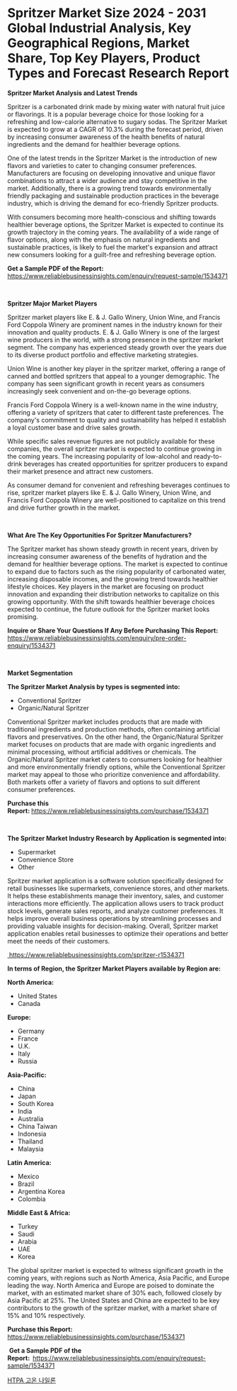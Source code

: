 <p><h1>Spritzer Market Size 2024 - 2031 Global Industrial Analysis, Key Geographical Regions, Market Share, Top Key Players, Product Types and Forecast Research Report</h1></p><p><strong>Spritzer Market Analysis and Latest Trends</strong></p>
<p><p>Spritzer is a carbonated drink made by mixing water with natural fruit juice or flavorings. It is a popular beverage choice for those looking for a refreshing and low-calorie alternative to sugary sodas. The Spritzer Market is expected to grow at a CAGR of 10.3% during the forecast period, driven by increasing consumer awareness of the health benefits of natural ingredients and the demand for healthier beverage options.</p><p>One of the latest trends in the Spritzer Market is the introduction of new flavors and varieties to cater to changing consumer preferences. Manufacturers are focusing on developing innovative and unique flavor combinations to attract a wider audience and stay competitive in the market. Additionally, there is a growing trend towards environmentally friendly packaging and sustainable production practices in the beverage industry, which is driving the demand for eco-friendly Spritzer products.</p><p>With consumers becoming more health-conscious and shifting towards healthier beverage options, the Spritzer Market is expected to continue its growth trajectory in the coming years. The availability of a wide range of flavor options, along with the emphasis on natural ingredients and sustainable practices, is likely to fuel the market's expansion and attract new consumers looking for a guilt-free and refreshing beverage option.</p></p>
<p><strong>Get a Sample PDF of the Report:&nbsp;</strong> <a href="https://www.reliablebusinessinsights.com/enquiry/request-sample/1534371">https://www.reliablebusinessinsights.com/enquiry/request-sample/1534371</a></p>
<p>&nbsp;</p>
<p><strong>Spritzer Major Market Players</strong></p>
<p><p>Spritzer market players like E. & J. Gallo Winery, Union Wine, and Francis Ford Coppola Winery are prominent names in the industry known for their innovation and quality products. E. & J. Gallo Winery is one of the largest wine producers in the world, with a strong presence in the spritzer market segment. The company has experienced steady growth over the years due to its diverse product portfolio and effective marketing strategies.</p><p>Union Wine is another key player in the spritzer market, offering a range of canned and bottled spritzers that appeal to a younger demographic. The company has seen significant growth in recent years as consumers increasingly seek convenient and on-the-go beverage options.</p><p>Francis Ford Coppola Winery is a well-known name in the wine industry, offering a variety of spritzers that cater to different taste preferences. The company's commitment to quality and sustainability has helped it establish a loyal customer base and drive sales growth.</p><p>While specific sales revenue figures are not publicly available for these companies, the overall spritzer market is expected to continue growing in the coming years. The increasing popularity of low-alcohol and ready-to-drink beverages has created opportunities for spritzer producers to expand their market presence and attract new customers.</p><p>As consumer demand for convenient and refreshing beverages continues to rise, spritzer market players like E. & J. Gallo Winery, Union Wine, and Francis Ford Coppola Winery are well-positioned to capitalize on this trend and drive further growth in the market.</p></p>
<p>&nbsp;</p>
<p><strong>What Are The Key Opportunities For Spritzer Manufacturers?</strong></p>
<p><p>The Spritzer market has shown steady growth in recent years, driven by increasing consumer awareness of the benefits of hydration and the demand for healthier beverage options. The market is expected to continue to expand due to factors such as the rising popularity of carbonated water, increasing disposable incomes, and the growing trend towards healthier lifestyle choices. Key players in the market are focusing on product innovation and expanding their distribution networks to capitalize on this growing opportunity. With the shift towards healthier beverage choices expected to continue, the future outlook for the Spritzer market looks promising.</p></p>
<p><strong>Inquire or Share Your Questions If Any Before Purchasing This Report:</strong> <a href="https://www.reliablebusinessinsights.com/enquiry/pre-order-enquiry/1534371">https://www.reliablebusinessinsights.com/enquiry/pre-order-enquiry/1534371</a></p>
<p>&nbsp;</p>
<p><strong>Market Segmentation</strong></p>
<p><strong>The Spritzer Market Analysis by types is segmented into:</strong></p>
<p><ul><li>Conventional Spritzer</li><li>Organic/Natural Spritzer</li></ul></p>
<p><p>Conventional Spritzer market includes products that are made with traditional ingredients and production methods, often containing artificial flavors and preservatives. On the other hand, the Organic/Natural Spritzer market focuses on products that are made with organic ingredients and minimal processing, without artificial additives or chemicals. The Organic/Natural Spritzer market caters to consumers looking for healthier and more environmentally friendly options, while the Conventional Spritzer market may appeal to those who prioritize convenience and affordability. Both markets offer a variety of flavors and options to suit different consumer preferences.</p></p>
<p><strong>Purchase this Report:&nbsp;</strong><a href="https://www.reliablebusinessinsights.com/purchase/1534371">https://www.reliablebusinessinsights.com/purchase/1534371</a></p>
<p>&nbsp;</p>
<p><strong>The Spritzer Market Industry Research by Application is segmented into:</strong></p>
<p><ul><li>Supermarket</li><li>Convenience Store</li><li>Other</li></ul></p>
<p><p>Spritzer market application is a software solution specifically designed for retail businesses like supermarkets, convenience stores, and other markets. It helps these establishments manage their inventory, sales, and customer interactions more efficiently. The application allows users to track product stock levels, generate sales reports, and analyze customer preferences. It helps improve overall business operations by streamlining processes and providing valuable insights for decision-making. Overall, Spritzer market application enables retail businesses to optimize their operations and better meet the needs of their customers.</p></p>
<p><a href="https://www.reliablebusinessinsights.com/spritzer-r1534371">&nbsp;https://www.reliablebusinessinsights.com/spritzer-r1534371</a></p>
<p><strong>In terms of Region, the Spritzer Market Players available by Region are:</strong></p>
<p>
    <p> <strong> North America: </strong>
        <ul>
            <li>United States</li>
            <li>Canada</li>
        </ul>
        </p> 
    <p> <strong> Europe: </strong>
        <ul>
            <li>Germany</li>
            <li>France</li>
            <li>U.K.</li>
            <li>Italy</li>
            <li>Russia</li>
        </ul>
        </p> 
    <p> <strong> Asia-Pacific: </strong>
        <ul>
            <li>China</li>
            <li>Japan</li>
            <li>South Korea</li>
            <li>India</li>
            <li>Australia</li>
            <li>China Taiwan</li>
            <li>Indonesia</li>
            <li>Thailand</li>
            <li>Malaysia</li>
        </ul>
        </p> 
    <p> <strong> Latin America: </strong>
        <ul>
            <li>Mexico</li>
            <li>Brazil</li>
            <li>Argentina Korea</li>
            <li>Colombia</li>
        </ul>
        </p> 
    <p> <strong> Middle East & Africa: </strong>
        <ul>
            <li>Turkey</li>
            <li>Saudi</li>
            <li>Arabia</li>
            <li>UAE</li>
            <li>Korea</li>
        </ul>
    </p>
    </p>
<p><p>The global spritzer market is expected to witness significant growth in the coming years, with regions such as North America, Asia Pacific, and Europe leading the way. North America and Europe are poised to dominate the market, with an estimated market share of 30% each, followed closely by Asia Pacific at 25%. The United States and China are expected to be key contributors to the growth of the spritzer market, with a market share of 15% and 10% respectively.</p></p>
<p><strong>Purchase this Report: </strong><a href="https://www.reliablebusinessinsights.com/purchase/1534371">https://www.reliablebusinessinsights.com/purchase/1534371</a></p>
<p>&nbsp;<strong>Get a Sample PDF of the Report:&nbsp;&nbsp;</strong><a href="https://www.reliablebusinessinsights.com/enquiry/request-sample/1534371">https://www.reliablebusinessinsights.com/enquiry/request-sample/1534371</a></p>
<p><strong></strong></p>
<p><p><a href="https://github.com/RonSpencer61/Market-Research-Report-List-1/blob/main/4386195160026.md">HTPA 고온 나일론</a></p></p>